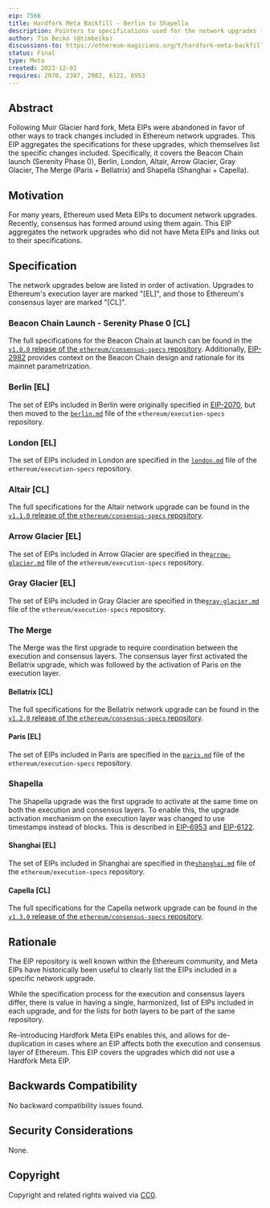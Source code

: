 ```yaml
---
eip: 7568
title: Hardfork Meta Backfill - Berlin to Shapella
description: Pointers to specifications used for the network upgrades from Berlin to Shapella.
author: Tim Beiko (@timbeiko)
discussions-to: https://ethereum-magicians.org/t/hardfork-meta-backfill/16923
status: Final
type: Meta
created: 2023-12-01
requires: 2070, 2387, 2982, 6122, 6953
---
```


## Abstract

Following Muir Glacier hard fork, Meta EIPs were abandoned in favor of other ways to track changes included in Ethereum network upgrades. This EIP aggregates the specifications for these upgrades, which themselves list the specific changes included. Specifically, it covers the Beacon Chain launch (Serenity Phase 0), Berlin, London, Altair, Arrow Glacier, Gray Glacier, The Merge (Paris + Bellatrix) and Shapella (Shanghai + Capella). 

## Motivation

For many years, Ethereum used Meta EIPs to document network upgrades. Recently, consensus has formed around using them again. This EIP aggregates the network upgrades who did not have Meta EIPs and links out to their specifications.

## Specification

The network upgrades below are listed in order of activation. Upgrades to Ethereum's execution layer are marked "[EL]", and those to Ethereum's consensus layer are marked "[CL]". 

### Beacon Chain Launch - Serenity Phase 0 [CL]

The full specifications for the Beacon Chain at launch can be found in the [`v1.0.0` release of the `ethereum/consensus-specs` repository](https://github.com/ethereum/consensus-specs/blob/579da6d2dc734b269dbf67aa1004b54bb9449784/README.md#phase-0). Additionally, [EIP-2982](./02982.md) provides context on the Beacon Chain design and rationale for its mainnet parametrization. 

### Berlin [EL]

The set of EIPs included in Berlin were originally specified in [EIP-2070](./06953.md), but then moved to the [`berlin.md`](https://github.com/ethereum/execution-specs/blob/8dbde99b132ff8d8fcc9cfb015a9947ccc8b12d6/network-upgrades/mainnet-upgrades/berlin.md) file of the `ethereum/execution-specs` repository. 

### London [EL]

The set of EIPs included in London are specified in the [`london.md`](https://github.com/ethereum/execution-specs/blob/8dbde99b132ff8d8fcc9cfb015a9947ccc8b12d6/network-upgrades/mainnet-upgrades/london.md) file of the `ethereum/execution-specs` repository. 

### Altair [CL]

The full specifications for the Altair network upgrade can be found in the [`v1.1.0` release of the `ethereum/consensus-specs` repository](https://github.com/ethereum/consensus-specs/blob/67fd7979ffd705bd6b0b5c1aaa842a445cc74d9a/README.md#altair).

### Arrow Glacier [EL]

The set of EIPs included in Arrow Glacier are specified in the[`arrow-glacier.md`](https://github.com/ethereum/execution-specs/blob/8dbde99b132ff8d8fcc9cfb015a9947ccc8b12d6/network-upgrades/mainnet-upgrades/arrow-glacier.md) file of the `ethereum/execution-specs` repository. 

### Gray Glacier [EL]

The set of EIPs included in Gray Glacier are specified in the[`gray-glacier.md`](https://github.com/ethereum/execution-specs/blob/8dbde99b132ff8d8fcc9cfb015a9947ccc8b12d6/network-upgrades/mainnet-upgrades/gray-glacier.md) file of the `ethereum/execution-specs` repository. 

### The Merge 

The Merge was the first upgrade to require coordination between the execution and consensus layers. The consensus layer first activated the Bellatrix upgrade, which was followed by the activation of Paris on the execution layer.

#### Bellatrix [CL]

The full specifications for the Bellatrix network upgrade can be found in the [`v1.2.0` release of the `ethereum/consensus-specs` repository](https://github.com/ethereum/consensus-specs/blob/f8ae982c2fc7dbb03a3c95a638da4486310e09e9/README.md#stable-specifications).

#### Paris [EL]

The set of EIPs included in Paris are specified in the [`paris.md`](https://github.com/ethereum/execution-specs/blob/8dbde99b132ff8d8fcc9cfb015a9947ccc8b12d6/network-upgrades/mainnet-upgrades/paris.md) file of the `ethereum/execution-specs` repository. 

### Shapella 

The Shapella upgrade was the first upgrade to activate at the same time on both the execution and consensus layers. To enable this, the upgrade activation mechanism on the execution layer was changed to use timestamps instead of blocks. This is described in [EIP-6953](./06953.md) and [EIP-6122](./06122.md).

#### Shanghai [EL]

The set of EIPs included in Shanghai are specified in the[`shanghai.md`](https://github.com/ethereum/execution-specs/blob/8dbde99b132ff8d8fcc9cfb015a9947ccc8b12d6/network-upgrades/mainnet-upgrades/shanghai.md) file of the `ethereum/execution-specs` repository. 

#### Capella [CL]

The full specifications for the Capella network upgrade can be found in the [`v1.3.0` release of the `ethereum/consensus-specs` repository](https://github.com/ethereum/consensus-specs/blob/01b53691dcc36d37a5ad8994b3a32d8de69fb1aa/README.md#stable-specifications).


## Rationale

The EIP repository is well known within the Ethereum community, and Meta EIPs have historically been useful to clearly list the EIPs included in a specific network upgrade.

While the specification process for the execution and consensus layers differ, there is value in having a single, harmonized, list of EIPs included in each upgrade, and for the lists for both layers to be part of the same repository.

Re-introducing Hardfork Meta EIPs enables this, and allows for de-duplication in cases where an EIP affects both the execution and consensus layer of Ethereum. This EIP covers the upgrades which did not use a Hardfork Meta EIP. 

## Backwards Compatibility

No backward compatibility issues found.

## Security Considerations

None.

## Copyright

Copyright and related rights waived via [CC0](/LICENSE.md).
